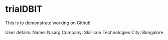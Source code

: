 # trialDBIT
This is to demonstrate working on Github

User details:
Name: Nisarg
Company: Skillicon Technologies
City: Bangalore
